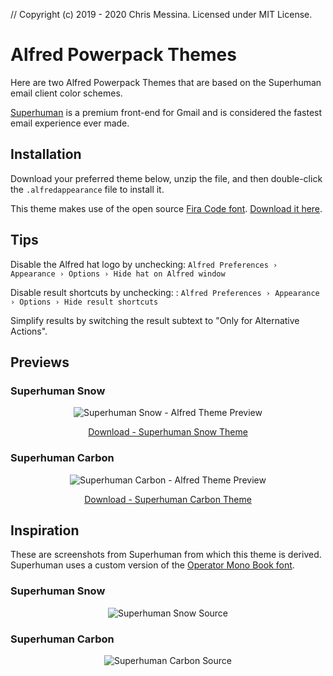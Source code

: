 // Copyright (c) 2019 - 2020 Chris Messina. Licensed under MIT License.

# Alfred Powerpack Themes

Here are two Alfred Powerpack Themes that are based on the Superhuman email client color schemes.

[Superhuman](https://superhuman.com/) is a premium front-end for Gmail and is considered the fastest email experience ever made.


## Installation

Download your preferred theme below, unzip the file, and then double-click the `.alfredappearance` file to install it.

This theme makes use of the open source [Fira Code font](https://github.com/tonsky/FiraCode/). [Download it here](https://github.com/tonsky/FiraCode/releases).


## Tips

Disable the Alfred hat logo by unchecking: `Alfred Preferences › Appearance › Options › Hide hat on Alfred window`

Disable result shortcuts by unchecking: : `Alfred Preferences › Appearance › Options › Hide result shortcuts`

Simplify results by switching the result subtext to "Only for Alternative Actions".


## Previews

### Superhuman Snow

<p align="center">
  <img src="./assets/images/superhuman-snow.png" alt="Superhuman Snow - Alfred Theme Preview" />
</p>

<p align="center">
  <a href="https://github.com/chrismessina/alfred-app/raw/master/themes/superhuman/Superhuman%20Snow.zip">
    Download - Superhuman Snow Theme
  </a>
</p>

### Superhuman Carbon

<p align="center">
  <img src="./assets/images/superhuman-carbon.png" alt="Superhuman Carbon - Alfred Theme Preview" />
</p>

<p align="center">
  <a href="https://github.com/chrismessina/alfred-app/raw/master/themes/superhuman/Superhuman%20Carbon.zip">
    Download - Superhuman Carbon Theme
  </a>
</p>


## Inspiration

These are screenshots from Superhuman from which this theme is derived. Superhuman uses a custom
version of the [Operator Mono Book font](https://www.typography.com/fonts/operator/styles/operatormono).

### Superhuman Snow

<p align="center">
  <img src="./assets/images/superhuman-snow-source.png" alt="Superhuman Snow Source" />
</p>


### Superhuman Carbon

<p align="center">
  <img src="./assets/images/superhuman-carbon-source.png" alt="Superhuman Carbon Source" />
</p>

